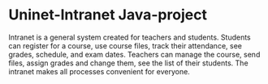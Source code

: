 # Uninet-Intranet Java-project
Intranet is a general system created for teachers and
students. Students can register for a course, use course files,
track their attendance, see grades, schedule, and exam
dates. Teachers can manage the course, send files, assign
grades and change them, see the list of their students. The
intranet makes all processes convenient for everyone.
